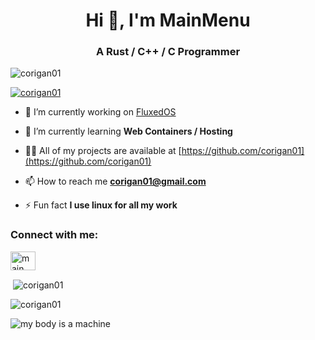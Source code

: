 <h1 align="center">Hi 👋, I'm MainMenu</h1>
<h3 align="center">A Rust / C++ / C Programmer</h3>

<p align="left"> <img src="https://komarev.com/ghpvc/?username=corigan01&label=Profile%20views&color=0e75b6&style=flat" alt="corigan01" /> </p>

<p align="left"> <a href="https://github.com/ryo-ma/github-profile-trophy"><img src="https://github-profile-trophy.vercel.app/?username=corigan01" alt="corigan01" /></a> </p>

- 🔭 I’m currently working on [FluxedOS](https://github.com/corigan01/FluxedOS)

- 🌱 I’m currently learning **Web Containers / Hosting**

- 👨‍💻 All of my projects are available at [https://github.com/corigan01](https://github.com/corigan01)

- 📫 How to reach me **corigan01@gmail.com**

- ⚡ Fun fact **I use linux for all my work**

<h3 align="left">Connect with me:</h3>
<p align="left">
<a href="https://www.youtube.com/c/main menu" target="blank"><img align="center" src="https://cdn.jsdelivr.net/npm/simple-icons@3.0.1/icons/youtube.svg" alt="main menu" height="30" width="40" /></a>
</p>

<p>&nbsp;<img align="center" src="https://github-readme-stats.vercel.app/api?username=corigan01&show_icons=true&locale=en" alt="corigan01" /></p>

<p><img align="center" src="https://github-readme-streak-stats.herokuapp.com/?user=corigan01&" alt="corigan01" /></p>

![my body is a machine](https://github.com/corigan01/corigan01/assets/33582457/4ddbc830-69ca-4377-b968-dca47a14e086)

